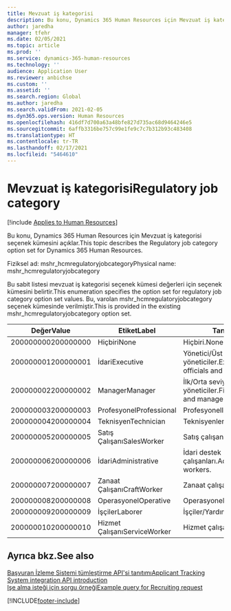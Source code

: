 ```yaml
---
title: Mevzuat iş kategorisi
description: Bu konu, Dynamics 365 Human Resources için Mevzuat iş kategorisi seçenek kümesini açıklar.
author: jaredha
manager: tfehr
ms.date: 02/05/2021
ms.topic: article
ms.prod: ''
ms.service: dynamics-365-human-resources
ms.technology: ''
audience: Application User
ms.reviewer: anbichse
ms.custom: ''
ms.assetid: ''
ms.search.region: Global
ms.author: jaredha
ms.search.validFrom: 2021-02-05
ms.dyn365.ops.version: Human Resources
ms.openlocfilehash: 416df7d700a63a48bfe827d735ac68d9464246e5
ms.sourcegitcommit: 6affb3316be757c99e1fe9c7c7b312b93c483408
ms.translationtype: HT
ms.contentlocale: tr-TR
ms.lasthandoff: 02/17/2021
ms.locfileid: "5464610"
---
```

# <a name="regulatory-job-category"></a><span data-ttu-id="891e3-103">Mevzuat iş kategorisi</span><span class="sxs-lookup"><span data-stu-id="891e3-103">Regulatory job category</span></span>

[!include [Applies to Human Resources](../includes/applies-to-hr.md)]

<span data-ttu-id="891e3-104">Bu konu, Dynamics 365 Human Resources için Mevzuat iş kategorisi seçenek kümesini açıklar.</span><span class="sxs-lookup"><span data-stu-id="891e3-104">This topic describes the Regulatory job category option set for Dynamics 365 Human Resources.</span></span>

<span data-ttu-id="891e3-105">Fiziksel ad: mshr_hcmregulatoryjobcategory</span><span class="sxs-lookup"><span data-stu-id="891e3-105">Physical name: mshr_hcmregulatoryjobcategory</span></span>

<span data-ttu-id="891e3-106">Bu sabit listesi mevzuat iş kategorisi seçenek kümesi değerleri için seçenek kümesini belirtir.</span><span class="sxs-lookup"><span data-stu-id="891e3-106">This enumeration specifies the option set for regulatory job category option set values.</span></span> <span data-ttu-id="891e3-107">Bu, varolan mshr_hcmregulatoryjobcategory seçenek kümesinde verilmiştir.</span><span class="sxs-lookup"><span data-stu-id="891e3-107">This is provided in the existing mshr_hcmregulatoryjobcategory option set.</span></span>

| <span data-ttu-id="891e3-108">Değer</span><span class="sxs-lookup"><span data-stu-id="891e3-108">Value</span></span> | <span data-ttu-id="891e3-109">Etiket</span><span class="sxs-lookup"><span data-stu-id="891e3-109">Label</span></span> | <span data-ttu-id="891e3-110">Tanım</span><span class="sxs-lookup"><span data-stu-id="891e3-110">Description</span></span> |
| --- | --- | --- |
| <span data-ttu-id="891e3-111">200000000</span><span class="sxs-lookup"><span data-stu-id="891e3-111">200000000</span></span> | <span data-ttu-id="891e3-112">Hiçbiri</span><span class="sxs-lookup"><span data-stu-id="891e3-112">None</span></span> | <span data-ttu-id="891e3-113">Hiçbiri.</span><span class="sxs-lookup"><span data-stu-id="891e3-113">None.</span></span> |
| <span data-ttu-id="891e3-114">200000001</span><span class="sxs-lookup"><span data-stu-id="891e3-114">200000001</span></span> | <span data-ttu-id="891e3-115">İdari</span><span class="sxs-lookup"><span data-stu-id="891e3-115">Executive</span></span> | <span data-ttu-id="891e3-116">Yönetici/Üst düzey yetkililer ve yöneticiler.</span><span class="sxs-lookup"><span data-stu-id="891e3-116">Executive/Senior level officials and managers.</span></span> |
| <span data-ttu-id="891e3-117">200000002</span><span class="sxs-lookup"><span data-stu-id="891e3-117">200000002</span></span> | <span data-ttu-id="891e3-118">Manager</span><span class="sxs-lookup"><span data-stu-id="891e3-118">Manager</span></span> | <span data-ttu-id="891e3-119">İlk/Orta seviye görevliler ve yöneticiler.</span><span class="sxs-lookup"><span data-stu-id="891e3-119">First/Mid level officials and managers.</span></span> |
| <span data-ttu-id="891e3-120">200000003</span><span class="sxs-lookup"><span data-stu-id="891e3-120">200000003</span></span> | <span data-ttu-id="891e3-121">Profesyonel</span><span class="sxs-lookup"><span data-stu-id="891e3-121">Professional</span></span> | <span data-ttu-id="891e3-122">Profesyoneller.</span><span class="sxs-lookup"><span data-stu-id="891e3-122">Professionals.</span></span> |
| <span data-ttu-id="891e3-123">200000004</span><span class="sxs-lookup"><span data-stu-id="891e3-123">200000004</span></span> | <span data-ttu-id="891e3-124">Teknisyen</span><span class="sxs-lookup"><span data-stu-id="891e3-124">Technician</span></span> | <span data-ttu-id="891e3-125">Teknisyenler.</span><span class="sxs-lookup"><span data-stu-id="891e3-125">Technicians.</span></span> |
| <span data-ttu-id="891e3-126">200000005</span><span class="sxs-lookup"><span data-stu-id="891e3-126">200000005</span></span> | <span data-ttu-id="891e3-127">Satış Çalışanı</span><span class="sxs-lookup"><span data-stu-id="891e3-127">SalesWorker</span></span> | <span data-ttu-id="891e3-128">Satış çalışanları.</span><span class="sxs-lookup"><span data-stu-id="891e3-128">Sales workers.</span></span> |
| <span data-ttu-id="891e3-129">200000006</span><span class="sxs-lookup"><span data-stu-id="891e3-129">200000006</span></span> | <span data-ttu-id="891e3-130">İdari</span><span class="sxs-lookup"><span data-stu-id="891e3-130">Administrative</span></span> | <span data-ttu-id="891e3-131">İdari destek çalışanları.</span><span class="sxs-lookup"><span data-stu-id="891e3-131">Administrative support workers.</span></span> |
| <span data-ttu-id="891e3-132">200000007</span><span class="sxs-lookup"><span data-stu-id="891e3-132">200000007</span></span> | <span data-ttu-id="891e3-133">Zanaat Çalışanı</span><span class="sxs-lookup"><span data-stu-id="891e3-133">CraftWorker</span></span> | <span data-ttu-id="891e3-134">Zanaat çalışanları.</span><span class="sxs-lookup"><span data-stu-id="891e3-134">Craft workers.</span></span> |
| <span data-ttu-id="891e3-135">200000008</span><span class="sxs-lookup"><span data-stu-id="891e3-135">200000008</span></span> | <span data-ttu-id="891e3-136">Operasyonel</span><span class="sxs-lookup"><span data-stu-id="891e3-136">Operative</span></span> | <span data-ttu-id="891e3-137">Operasyonel çalışanlar.</span><span class="sxs-lookup"><span data-stu-id="891e3-137">Operatives.</span></span> |
| <span data-ttu-id="891e3-138">200000009</span><span class="sxs-lookup"><span data-stu-id="891e3-138">200000009</span></span> | <span data-ttu-id="891e3-139">İşçiler</span><span class="sxs-lookup"><span data-stu-id="891e3-139">Laborer</span></span> | <span data-ttu-id="891e3-140">İşçiler/Yardımcılar.</span><span class="sxs-lookup"><span data-stu-id="891e3-140">Laborers/Helpers.</span></span> |
| <span data-ttu-id="891e3-141">200000010</span><span class="sxs-lookup"><span data-stu-id="891e3-141">200000010</span></span> | <span data-ttu-id="891e3-142">Hizmet Çalışanı</span><span class="sxs-lookup"><span data-stu-id="891e3-142">ServiceWorker</span></span> | <span data-ttu-id="891e3-143">Hizmet çalışanları.</span><span class="sxs-lookup"><span data-stu-id="891e3-143">Service workers.</span></span> |

## <a name="see-also"></a><span data-ttu-id="891e3-144">Ayrıca bkz.</span><span class="sxs-lookup"><span data-stu-id="891e3-144">See also</span></span>

[<span data-ttu-id="891e3-145">Başvuran İzleme Sistemi tümleştirme API'si tanıtımı</span><span class="sxs-lookup"><span data-stu-id="891e3-145">Applicant Tracking System integration API introduction</span></span>](hr-admin-integration-ats-api-introduction.md)<br>
[<span data-ttu-id="891e3-146">Işe alma isteği için sorgu örneği</span><span class="sxs-lookup"><span data-stu-id="891e3-146">Example query for Recruiting request</span></span>](hr-admin-integration-ats-api-recruiting-request-example-query.md)


[!INCLUDE[footer-include](../includes/footer-banner.md)]